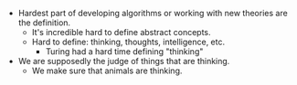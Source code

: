 - Hardest part of developing algorithms or working with new theories are the definition.
	- It's incredible hard to define abstract concepts.
	- Hard to define: thinking, thoughts, intelligence, etc.
		- Turing had a hard time defining "thinking"
- We are supposedly the judge of things that are thinking. 
	- We make sure that animals are thinking.